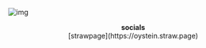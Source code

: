 ![img](https://files.catbox.moe/13ux9w.png)
<p align="center">
  <b>socials</b><br>
[strawpage](https://oystein.straw.page)
